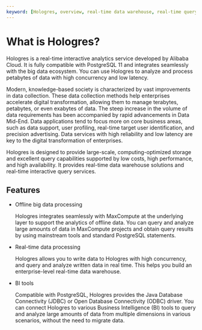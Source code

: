 ```yaml
---
keyword: [Hologres, overview, real-time data warehouse, real-time query]
---
```


# What is Hologres?

Hologres is a real-time interactive analytics service developed by Alibaba Cloud. It is fully compatible with PostgreSQL 11 and integrates seamlessly with the big data ecosystem. You can use Hologres to analyze and process petabytes of data with high concurrency and low latency.

Modern, knowledge-based society is characterized by vast improvements in data collection. These data collection methods help enterprises accelerate digital transformation, allowing them to manage terabytes, petabytes, or even exabytes of data. The steep increase in the volume of data requirements has been accompanied by rapid advancements in Data Mid-End. Data applications tend to focus more on core business areas, such as data support, user profiling, real-time target user identification, and precision advertising. Data services with high reliability and low latency are key to the digital transformation of enterprises.

Hologres is designed to provide large-scale, computing-optimized storage and excellent query capabilities supported by low costs, high performance, and high availability. It provides real-time data warehouse solutions and real-time interactive query services.

## Features

-   Offline big data processing

    Hologres integrates seamlessly with MaxCompute at the underlying layer to support the analytics of offline data. You can query and analyze large amounts of data in MaxCompute projects and obtain query results by using mainstream tools and standard PostgreSQL statements.

-   Real-time data processing

    Hologres allows you to write data to Hologres with high concurrency, and query and analyze written data in real time. This helps you build an enterprise-level real-time data warehouse.

-   BI tools

    Compatible with PostgreSQL, Hologres provides the Java Database Connectivity \(JDBC\) or Open Database Connectivity \(ODBC\) driver. You can connect Hologres to various Business Intelligence \(BI\) tools to query and analyze large amounts of data from multiple dimensions in various scenarios, without the need to migrate data.


